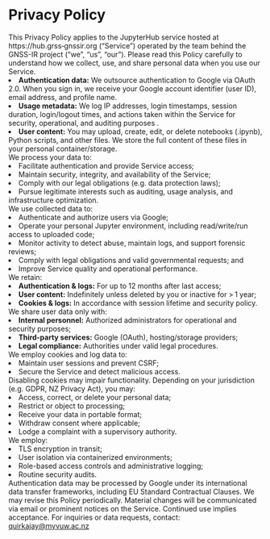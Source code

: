 # Privacy Policy

<chapter title="Overview" id="overview">
This Privacy Policy applies to the JupyterHub service hosted at https://hub.grss‑gnssir.org (“Service”) operated by
the team behind the GNSS-IR project (“we”, “us”, “our”). Please read this Policy carefully to understand how we collect, use, and
share personal data when you use our Service.
</chapter>

<chapter title="Information We Collect" id="information-we-collect">
<list>
<li><b>Authentication data:</b> We outsource authentication to Google via OAuth 2.0. When you sign in, we receive your
Google account identifier (user ID), email address, and profile name.</li>
<li><b>Usage metadata:</b> We log IP addresses, login timestamps, session duration, login/logout times, and actions taken
within the Service for security, operational, and auditing purposes .</li>
<li><b>User content:</b> You may upload, create, edit, or delete notebooks (.ipynb), Python scripts, and other files.
We store the full content of these files in your personal container/storage.</li>
</list>
</chapter>

<chapter title="Legal Basis for Processing" id="legal-basis-for-processing">
We process your data to:
<list>
<li>Facilitate authentication and provide Service access;</li>
<li>Maintain security, integrity, and availability of the Service;</li>
<li>Comply with our legal obligations (e.g. data protection laws);</li>
<li>Pursue legitimate interests such as auditing, usage analysis, and infrastructure optimization.</li>
</list>
</chapter>

<chapter title="How We Use Your Information" id="how-we-use-your-information">
We use collected data to:
<list>
  <li>Authenticate and authorize users via Google;</li>
  <li>Operate your personal Jupyter environment, including read/write/run access to uploaded code;</li>
  <li>Monitor activity to detect abuse, maintain logs, and support forensic reviews;</li>
  <li>Comply with legal obligations and valid governmental requests; and</li>
  <li>Improve Service quality and operational performance.</li>
</list>
</chapter>

<chapter title="Data Retention" id="data-retention">
We retain:
<list>
  <li><strong>Authentication & logs:</strong> For up to 12 months after last access;</li>
  <li><strong>User content:</strong> Indefinitely unless deleted by you or inactive for > 1 year;</li>
  <li><strong>Cookies & logs:</strong> In accordance with session lifetime and security policy.</li>
</list>
</chapter>

<chapter title="Data Sharing" id="data-sharing">
We share user data only with:
<list>
  <li><strong>Internal personnel:</strong> Authorized administrators for operational and security purposes;</li>
  <li><strong>Third-party services:</strong> Google (OAuth), hosting/storage providers;</li>
  <li><strong>Legal compliance:</strong> Authorities under valid legal procedures.</li>
</list>
</chapter>

<chapter title="Cookies and Tracking" id="cookies-tracking">
We employ cookies and log data to:
<list>
  <li>Maintain user sessions and prevent CSRF;</li>
  <li>Secure the Service and detect malicious access.</li>
</list>
Disabling cookies may impair functionality.
</chapter>

<chapter title="Your Rights" id="your-rights">
Depending on your jurisdiction (e.g. GDPR, NZ Privacy Act), you may:
<list>
  <li>Access, correct, or delete your personal data;</li>
  <li>Restrict or object to processing;</li>
  <li>Receive your data in portable format;</li>
  <li>Withdraw consent where applicable;</li>
  <li>Lodge a complaint with a supervisory authority.</li>
</list>
</chapter>

<chapter title="Security Measures" id="security-measures">
We employ:
<list>
  <li>TLS encryption in transit;</li>
  <li>User isolation via containerized environments;</li>
  <li>Role-based access controls and administrative logging;</li>
  <li>Routine security audits.</li>
</list>
</chapter>

<chapter title="International Transfers" id="international-transfers">
Authentication data may be processed by Google under its international data transfer frameworks, including EU Standard Contractual Clauses.
</chapter>

<chapter title="Policy Updates" id="policy-updates">
We may revise this Policy periodically. Material changes will be communicated via email or prominent notices on the Service. Continued use implies acceptance.
</chapter>

<chapter title="Contact Us" id="contact-us">
For inquiries or data requests, contact:
<a href="mailto:quirkajay@myvuw.ac.nz">quirkajay@myvuw.ac.nz</a>
</chapter>